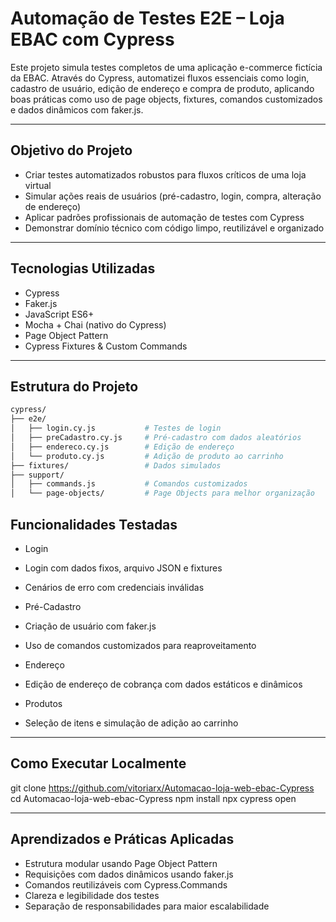 # Automação de Testes E2E – Loja EBAC com Cypress

Este projeto simula testes completos de uma aplicação e-commerce fictícia da EBAC. Através do Cypress, automatizei fluxos essenciais como login, cadastro de usuário, edição de endereço e compra de produto, aplicando boas práticas como uso de page objects, fixtures, comandos customizados e dados dinâmicos com faker.js.

---

## Objetivo do Projeto

- Criar testes automatizados robustos para fluxos críticos de uma loja virtual  
- Simular ações reais de usuários (pré-cadastro, login, compra, alteração de endereço)  
- Aplicar padrões profissionais de automação de testes com Cypress  
- Demonstrar domínio técnico com código limpo, reutilizável e organizado  

---

## Tecnologias Utilizadas

- Cypress  
- Faker.js  
- JavaScript ES6+  
- Mocha + Chai (nativo do Cypress)  
- Page Object Pattern  
- Cypress Fixtures & Custom Commands  

---

## Estrutura do Projeto

```bash
cypress/
├── e2e/
│   ├── login.cy.js           # Testes de login
│   ├── preCadastro.cy.js     # Pré-cadastro com dados aleatórios
│   ├── endereco.cy.js        # Edição de endereço
│   └── produto.cy.js         # Adição de produto ao carrinho
├── fixtures/                 # Dados simulados
├── support/
│   ├── commands.js           # Comandos customizados
│   └── page-objects/         # Page Objects para melhor organização

```
## Funcionalidades Testadas
- Login
- Login com dados fixos, arquivo JSON e fixtures

- Cenários de erro com credenciais inválidas

- Pré-Cadastro
- Criação de usuário com faker.js

- Uso de comandos customizados para reaproveitamento

- Endereço
- Edição de endereço de cobrança com dados estáticos e dinâmicos

- Produtos
- Seleção de itens e simulação de adição ao carrinho

---
## Como Executar Localmente
git clone https://github.com/vitoriarx/Automacao-loja-web-ebac-Cypress
cd Automacao-loja-web-ebac-Cypress
npm install
npx cypress open

---
## Aprendizados e Práticas Aplicadas

- Estrutura modular usando Page Object Pattern
- Requisições com dados dinâmicos usando faker.js
- Comandos reutilizáveis com Cypress.Commands
- Clareza e legibilidade dos testes
- Separação de responsabilidades para maior escalabilidade
